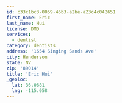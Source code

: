 ```yaml
---
id: c33c1bc3-0059-46b3-a2be-a23c4c042651
first_name: Eric
last_name: Hui
license: DMD
services:
  - dentist
category: dentists
address: '1654 Singing Sands Ave'
city: Henderson
state: NV
zip: '89014'
title: 'Eric Hui'
_geoloc:
  lat: 36.0681
  lng: -115.058
---
```

